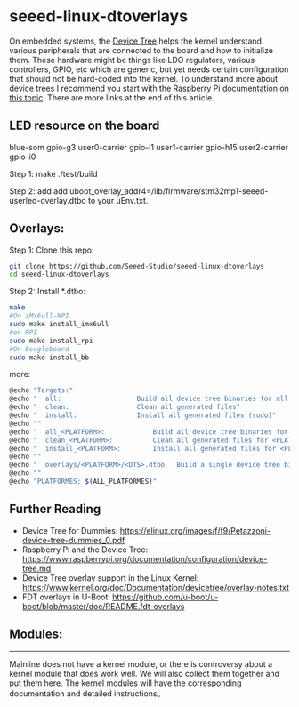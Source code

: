 # seeed-linux-dtoverlays

On embedded systems, the [Device Tree](https://elinux.org/Device_Tree_What_It_Is) helps the kernel understand various peripherals that are connected to the board and how to initialize them. These hardware might be things like LDO regulators, various controllers, GPIO, etc which are generic, but yet needs certain configuration that should not be hard-coded into the kernel. To understand more about device trees I recommend you start with the Raspberry Pi [documentation on this topic](https://www.raspberrypi.org/documentation/configuration/device-tree.md). There are more links at the end of this article.


LED resource on the board
-------------------------

blue-som gpio-g3 
user0-carrier gpio-i1 
user1-carrier gpio-h15 
user2-carrier gpio-i0 

Step 1: make 
./test/build

Step 2: add 
add uboot_overlay_addr4=/lib/firmware/stm32mp1-seeed-userled-overlay.dtbo to your uEnv.txt.

Overlays:
------------

Step 1: Clone this repo:
```sh
git clone https://github.com/Seeed-Studio/seeed-linux-dtoverlays
cd seeed-linux-dtoverlays
```
Step 2: Install *.dtbo:
```sh
make 
#On iMx6ull-NPI
sudo make install_imx6ull
#on RPI
sudo make install_rpi
#On beagleboard
sudo make install_bb
```
more:
```sh
@echo "Targets:"
@echo "  all:                   Build all device tree binaries for all architectures"
@echo "  clean:                 Clean all generated files"
@echo "  install:               Install all generated files (sudo)"
@echo ""
@echo "  all_<PLATFORM>:            Build all device tree binaries for <PLATFORM>"
@echo "  clean_<PLATFORM>:          Clean all generated files for <PLATFORM>"
@echo "  install_<PLATFORM>:        Install all generated files for <PLATFORM> (sudo)"
@echo ""
@echo "  overlays/<PLATFORM>/<DTS>.dtbo   Build a single device tree binary"
@echo ""
@echo "PLATFORMES: $(ALL_PLATFORMES)"

```

## Further Reading
- Device Tree for Dummies: https://elinux.org/images/f/f9/Petazzoni-device-tree-dummies_0.pdf
- Raspberry Pi and the Device Tree: https://www.raspberrypi.org/documentation/configuration/device-tree.md
- Device Tree overlay support in the Linux Kernel: https://www.kernel.org/doc/Documentation/devicetree/overlay-notes.txt
- FDT overlays in U-Boot: https://github.com/u-boot/u-boot/blob/master/doc/README.fdt-overlays

## Modules:
------------
Mainline does not have a kernel module, or there is controversy about a kernel module that does work well. We will also collect them together and put them here.
The kernel modules will have the corresponding documentation and detailed instructions。
